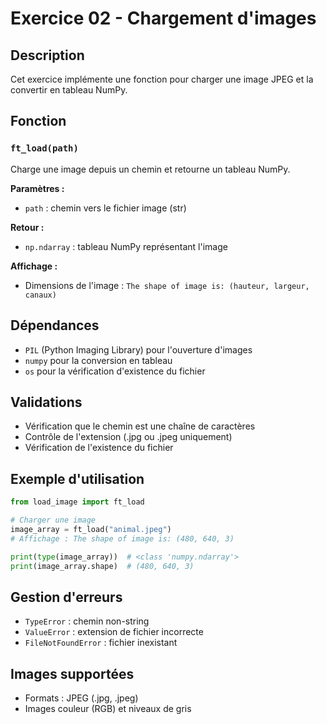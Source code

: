 # Exercice 02 - Chargement d'images

## Description
Cet exercice implémente une fonction pour charger une image JPEG et la convertir en tableau NumPy.

## Fonction

### `ft_load(path)`
Charge une image depuis un chemin et retourne un tableau NumPy.

**Paramètres :**
- `path` : chemin vers le fichier image (str)

**Retour :**
- `np.ndarray` : tableau NumPy représentant l'image

**Affichage :**
- Dimensions de l'image : `The shape of image is: (hauteur, largeur, canaux)`

## Dépendances
- `PIL` (Python Imaging Library) pour l'ouverture d'images
- `numpy` pour la conversion en tableau
- `os` pour la vérification d'existence du fichier

## Validations
- Vérification que le chemin est une chaîne de caractères
- Contrôle de l'extension (.jpg ou .jpeg uniquement)
- Vérification de l'existence du fichier

## Exemple d'utilisation
```python
from load_image import ft_load

# Charger une image
image_array = ft_load("animal.jpeg")
# Affichage : The shape of image is: (480, 640, 3)

print(type(image_array))  # <class 'numpy.ndarray'>
print(image_array.shape)  # (480, 640, 3)
```

## Gestion d'erreurs
- `TypeError` : chemin non-string
- `ValueError` : extension de fichier incorrecte
- `FileNotFoundError` : fichier inexistant

## Images supportées
- Formats : JPEG (.jpg, .jpeg)
- Images couleur (RGB) et niveaux de gris
